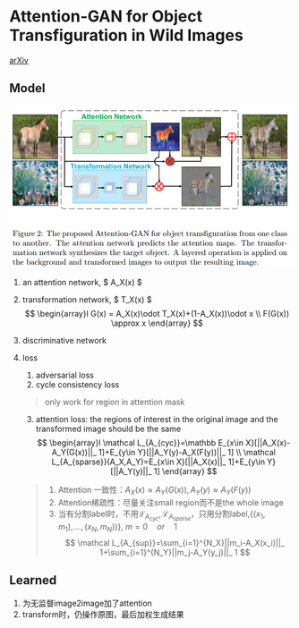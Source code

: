 # Attention-GAN for Object Transfiguration in Wild Images
[arXiv](https://arxiv.org/abs/1803.06798)

## Model
![Att_GAN](./.assets/Att_GAN.png)
1. an attention network, $ A_X(x) $
2. transformation network, $ T_X(x) $
$$
\begin{array}l
G(x) = A_X(x)\odot T_X(x)+(1-A_X(x))\odot x \\
F(G(x)) \approx x
\end{array}
$$
3. discriminative network
4. loss
    1. adversarial loss
    2. cycle consistency loss
    > only work for region in attention mask

    3. attention loss: the regions of interest in the original image and the transformed image should be the same
    $$
    \begin{array}l
    \mathcal L_{A_{cyc}}=\mathbb E_{x\in X}[||A_X(x)-A_Y(G(x))||_ 1]+E_{y\in Y}[||A_Y(y)-A_X(F(y))||_ 1] \\
    \mathcal L_{A_{sparse}}(A_X,A_Y)=E_{x\in X}[||A_X(x)||_ 1]+E_{y\in Y}[||A_Y(y)||_ 1]
    \end{array}
    $$
    > 1. Attention 一致性：$A_X(x)\approx A_Y(G(x)), A_Y(y)\approx A_Y(F(y))$
    > 2. Attention稀疏性：尽量关注small region而不是the whole image
    > 3. 当有分割label时，不用$\mathcal L_{A_{cyc}},\mathcal L_{A_{sparse}}$，只用分割label,$\{(x_1,m_1),...,(x_N,m_N))\}$, $m=0\quad or\quad 1$
    $$ \mathcal L_{A_{sup}}=\sum_{i=1}^{N_X}||m_i-A_X(x_i)||_ 1+\sum_{i=1}^{N_Y}||m_j-A_Y(y_j)||_ 1 $$

## Learned
1. 为无监督image2image加了attention
2. transform时，仍操作原图，最后加权生成结果
